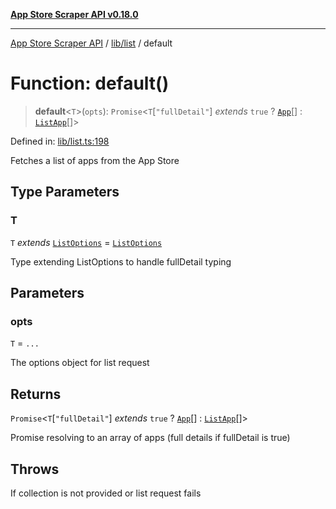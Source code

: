 [**App Store Scraper API v0.18.0**](../../../README.md)

***

[App Store Scraper API](../../../modules.md) / [lib/list](../README.md) / default

# Function: default()

> **default**\<`T`\>(`opts`): `Promise`\<`T`\[`"fullDetail"`\] *extends* `true` ? [`App`](../../../app-types/interfaces/App.md)[] : [`ListApp`](../interfaces/ListApp.md)[]\>

Defined in: [lib/list.ts:198](https://github.com/facundoolano/app-store-scraper/blob/1e0c65b171e0bad4a38692c4616a992bb494cdd4/lib/list.ts#L198)

Fetches a list of apps from the App Store

## Type Parameters

### T

`T` *extends* [`ListOptions`](../interfaces/ListOptions.md) = [`ListOptions`](../interfaces/ListOptions.md)

Type extending ListOptions to handle fullDetail typing

## Parameters

### opts

`T` = `...`

The options object for list request

## Returns

`Promise`\<`T`\[`"fullDetail"`\] *extends* `true` ? [`App`](../../../app-types/interfaces/App.md)[] : [`ListApp`](../interfaces/ListApp.md)[]\>

Promise resolving to an array of apps (full details if fullDetail is true)

## Throws

If collection is not provided or list request fails
